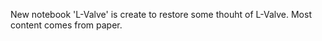 New notebook 'L-Valve' is create to restore some thouht of L-Valve. Most content comes from paper. 

